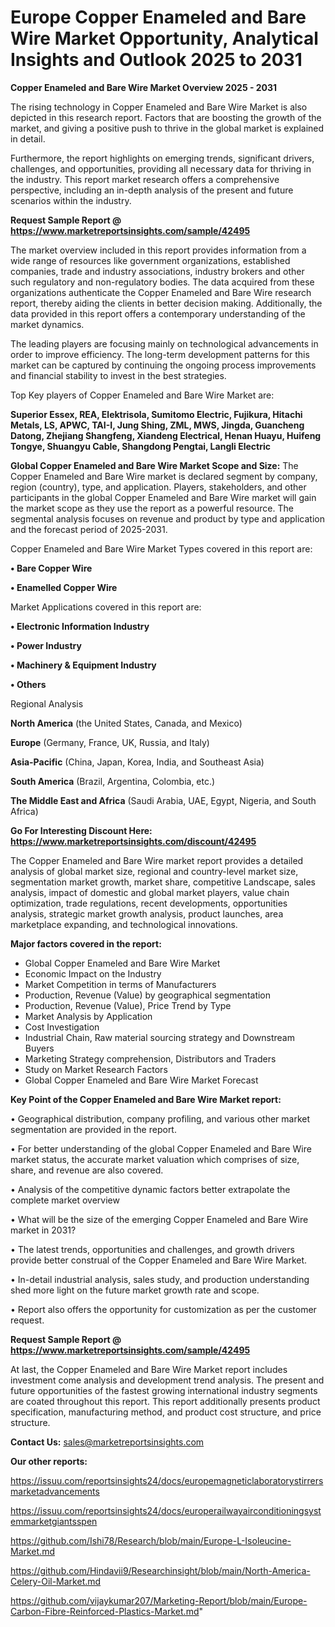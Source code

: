 # Europe Copper Enameled and Bare Wire Market Opportunity, Analytical Insights and Outlook 2025 to 2031

<Strong> Copper Enameled and Bare Wire Market Overview 2025 - 2031</strong>

The rising technology in Copper Enameled and Bare Wire Market is also depicted in this research report. Factors that are boosting the growth of the market, and giving a positive push to thrive in the global market is explained in detail.

Furthermore, the report highlights on emerging trends, significant drivers, challenges, and opportunities, providing all necessary data for thriving in the industry. This report market research offers a comprehensive perspective, including an in-depth analysis of the present and future scenarios within the industry.

<strong>Request Sample Report @ <a href=https://www.marketreportsinsights.com/sample/42495>https://www.marketreportsinsights.com/sample/42495</a></strong>

The market overview included in this report provides information from a wide range of resources like government organizations, established companies, trade and industry associations, industry brokers and other such regulatory and non-regulatory bodies. The data acquired from these organizations authenticate the Copper Enameled and Bare Wire research report, thereby aiding the clients in better decision making. Additionally, the data provided in this report offers a contemporary understanding of the market dynamics.

The leading players are focusing mainly on technological advancements in order to improve efficiency. The long-term development patterns for this market can be captured by continuing the ongoing process improvements and financial stability to invest in the best strategies.

Top Key players of Copper Enameled and Bare Wire Market are:

<strong>Superior Essex, REA, Elektrisola, Sumitomo Electric, Fujikura, Hitachi Metals, LS, APWC, TAI-I, Jung Shing, ZML, MWS, Jingda, Guancheng Datong, Zhejiang Shangfeng, Xiandeng Electrical, Henan Huayu, Huifeng Tongye, Shuangyu Cable, Shangdong Pengtai, Langli Electric</strong>

<strong><b>Global Copper Enameled and Bare Wire Market Scope and Size:</b></strong>
The Copper Enameled and Bare Wire market is declared segment by company, region (country), type, and application. Players, stakeholders, and other participants in the global Copper Enameled and Bare Wire market will gain the market scope as they use the report as a powerful resource. The segmental analysis focuses on revenue and product by type and application and the forecast period of 2025-2031.

Copper Enameled and Bare Wire Market Types covered in this report are:

<strong>•  Bare Copper Wire

•  Enamelled Copper Wire</strong>

Market Applications covered in this report are:

<strong>•  Electronic Information Industry

•  Power Industry

•  Machinery & Equipment Industry

•  Others</strong> 

Regional Analysis

<strong>North America</strong> (the United States, Canada, and Mexico)

<strong>Europe</strong> (Germany, France, UK, Russia, and Italy)

<strong>Asia-Pacific</strong> (China, Japan, Korea, India, and Southeast Asia)

<strong>South America</strong> (Brazil, Argentina, Colombia, etc.)

<strong>The Middle East and Africa</strong> (Saudi Arabia, UAE, Egypt, Nigeria, and South Africa)

<strong>Go For Interesting Discount Here: <a href=https://www.marketreportsinsights.com/discount/42495>https://www.marketreportsinsights.com/discount/42495</a></strong>

The Copper Enameled and Bare Wire market report provides a detailed analysis of global market size, regional and country-level market size, segmentation market growth, market share, competitive Landscape, sales analysis, impact of domestic and global market players, value chain optimization, trade regulations, recent developments, opportunities analysis, strategic market growth analysis, product launches, area marketplace expanding, and technological innovations.

<strong><b>Major factors covered in the report:</b></strong>
<ul>
  <li>Global Copper Enameled and Bare Wire Market </li>
  <li>Economic Impact on the Industry</li>
  <li>Market Competition in terms of Manufacturers</li>
  <li>Production, Revenue (Value) by geographical segmentation</li>
  <li>Production, Revenue (Value), Price Trend by Type</li>
  <li>Market Analysis by Application</li>
  <li>Cost Investigation</li>
  <li>Industrial Chain, Raw material sourcing strategy and Downstream Buyers</li>
  <li>Marketing Strategy comprehension, Distributors and Traders</li>
  <li>Study on Market Research Factors</li>
  <li>Global Copper Enameled and Bare Wire Market Forecast</li>
</ul>

<strong><b>Key Point of the Copper Enameled and Bare Wire Market report:</b></strong>

• Geographical distribution, company profiling, and various other market segmentation are provided in the report.

• For better understanding of the global Copper Enameled and Bare Wire market status, the accurate market valuation which comprises of size, share, and revenue are also covered.

• Analysis of the competitive dynamic factors better extrapolate the complete market overview

• What will be the size of the emerging Copper Enameled and Bare Wire market in 2031?

• The latest trends, opportunities and challenges, and growth drivers provide better construal of the Copper Enameled and Bare Wire Market.

• In-detail industrial analysis, sales study, and production understanding shed more light on the future market growth rate and scope.

• Report also offers the opportunity for customization as per the customer request.

<strong>Request Sample Report @ <a href=https://www.marketreportsinsights.com/sample/42495>https://www.marketreportsinsights.com/sample/42495</a></strong>

At last, the Copper Enameled and Bare Wire Market report includes investment come analysis and development trend analysis. The present and future opportunities of the fastest growing international industry segments are coated throughout this report. This report additionally presents product specification, manufacturing method, and product cost structure, and price structure.

<strong>Contact Us:</strong>
sales@marketreportsinsights.com

<strong>Our other reports:</strong>

<a href=https://issuu.com/reportsinsights24/docs/europemagneticlaboratorystirrersmarketadvancements>https://issuu.com/reportsinsights24/docs/europemagneticlaboratorystirrersmarketadvancements</a>

<a href=https://issuu.com/reportsinsights24/docs/europerailwayairconditioningsystemmarketgiantsspen>https://issuu.com/reportsinsights24/docs/europerailwayairconditioningsystemmarketgiantsspen</a>

<a href=https://github.com/Ishi78/Research/blob/main/Europe-L-Isoleucine-Market.md>https://github.com/Ishi78/Research/blob/main/Europe-L-Isoleucine-Market.md</a>

<a href=https://github.com/Hindavii9/Researchinsight/blob/main/North-America-Celery-Oil-Market.md>https://github.com/Hindavii9/Researchinsight/blob/main/North-America-Celery-Oil-Market.md</a>

<a href=https://github.com/vijaykumar207/Marketing-Report/blob/main/Europe-Carbon-Fibre-Reinforced-Plastics-Market.md>https://github.com/vijaykumar207/Marketing-Report/blob/main/Europe-Carbon-Fibre-Reinforced-Plastics-Market.md</a>"
